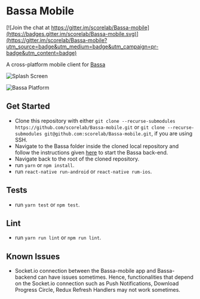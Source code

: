 # Bassa Mobile

[![Join the chat at https://gitter.im/scorelab/Bassa-mobile](https://badges.gitter.im/scorelab/Bassa-mobile.svg)](https://gitter.im/scorelab/Bassa-mobile?utm_source=badge&utm_medium=badge&utm_campaign=pr-badge&utm_content=badge)

A cross-platform mobile client for [Bassa](https://github.com/scorelab/Bassa)

![Splash Screen](https://user-images.githubusercontent.com/15249242/42421797-1ff2632e-82f9-11e8-8338-7d603d965a85.png)

![Bassa Platform](https://user-images.githubusercontent.com/15249242/40108561-e8abc11c-5918-11e8-92b9-f59f64b2478c.png)


## Get Started
 - Clone this repository with either ```git clone --recurse-submodules https://github.com/scorelab/Bassa-mobile.git``` or ```git clone --recurse-submodules git@github.com:scorelab/Bassa-mobile.git```, if you are using SSH.
 - Navigate to the Bassa folder inside the cloned local repository and follow the instructions given [here](https://github.com/scorelab/Bassa) to start the Bassa back-end.
 - Navigate back to the root of the cloned repository.
 - run ```yarn``` or ```npm install```.
 - run ```react-native run-android``` or ```react-native rum-ios```.

## Tests
 - run ```yarn test``` or ```npm test```.

## Lint
 - run ```yarn run lint``` or ```npm run lint```.

 ## Known Issues
 - Socket.io connection between the Bassa-mobile app and Bassa-backend can have issues sometimes. Hence, functionalities that depend on the Socket.io connection such as Push Notifications, Download Progress Circle, Redux Refresh Handlers may not work sometimes.
